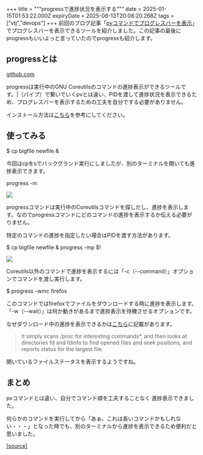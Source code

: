 +++
title = """progressで進捗状況を表示する"""
date = 2025-01-15T01:53:22.000Z
expiryDate = 2025-06-13T20:08:20.268Z
tags = ["vtj","devops"]
+++
前回のブログ記事「[pvコマンドでプログレスバーを表示](https://devops-blog.virtualtech.jp/entry/20250114/1736833451)」でプログレスバーを表示できるツールを紹介しました。この記事の最後にprogressもいいよっと言っていたのでprogressも紹介します。

progressとは
----------

[github.com](https://github.com/Xfennec/progress)

progressは実行中のGNU Coreutilsのコマンドの進捗表示ができるツールです。|（パイプ）で繋いでいくpvとは違い、PIDを渡して進捗状況を表示できるため、プログレスバーを表示するための工夫を自分でする必要がありません。

インストール方法は[こちら](https://github.com/Xfennec/progress?tab=readme-ov-file#how-do-you-install-it)を参考にしてください。

使ってみる
-----

$ cp bigfile newfile &

今回はcpを`&`でバックグランド実行にしましたが、別のターミナルを開いても進捗表示できます。

progress -m

![](https://cdn-ak.f.st-hatena.com/images/fotolife/v/virtualtech/20250115/20250115120620.gif)

progressコマンドは実行中のCoreutilsコマンドを探しだし、進捗を表示します。なのでprogressコマンドにどのコマンドの進捗を表示するか伝える必要がりません。

特定のコマンドの進捗を指定したい場合はPIDを渡す方法があります。

$  cp bigfile newfile & progress -mp $!

![](https://cdn-ak.f.st-hatena.com/images/fotolife/v/virtualtech/20250115/20250115120524.gif)

Coreutils以外のコマンドで進捗を表示するには「-c（--command）」オプションでコマンドを渡し実行します。

$ progress -wmc firefox

このコマンドではfirefoxでファイルをダウンロードする時に進捗を表示します。「-w（--wait）」は何か動きがあるまで進捗表示を待機させるオプションです。

なぜダウンロード中の進捗を表示できるかは[こちら](https://github.com/Xfennec/progress?tab=readme-ov-file#how-does-it-work)に記載があります。

> It simply scans /proc for interesting commands\*, and then looks at directories fd and fdinfo to find opened files and seek positions, and reports status for the largest file.

開いているファイルステータスを表示するようですね。

まとめ
---

pvコマンドとは違い、自分でコマンド順を工夫することなく 進捗表示できました。

何らかのコマンドを実行してから「あぁ、これは長いコマンドかもしれない・・・」となった時でも、別のターミナルから進捗を表示できるため便利だと思いました。

[[source]](https://devops-blog.virtualtech.jp/entry/20250115/1736906002)
